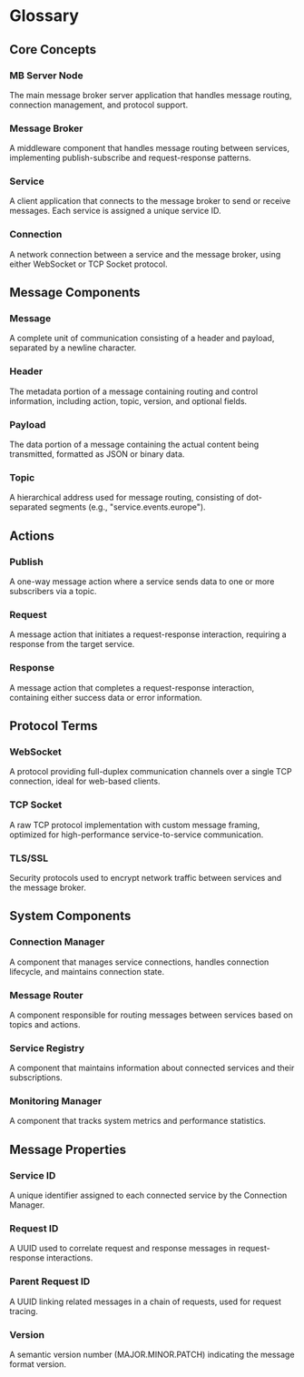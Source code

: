 # Glossary

## Core Concepts

### MB Server Node
The main message broker server application that handles message routing, connection management, and protocol support.

### Message Broker
A middleware component that handles message routing between services, implementing publish-subscribe and request-response patterns.

### Service
A client application that connects to the message broker to send or receive messages. Each service is assigned a unique service ID.

### Connection
A network connection between a service and the message broker, using either WebSocket or TCP Socket protocol.

## Message Components

### Message
A complete unit of communication consisting of a header and payload, separated by a newline character.

### Header
The metadata portion of a message containing routing and control information, including action, topic, version, and optional fields.

### Payload
The data portion of a message containing the actual content being transmitted, formatted as JSON or binary data.

### Topic
A hierarchical address used for message routing, consisting of dot-separated segments (e.g., "service.events.europe").

## Actions

### Publish
A one-way message action where a service sends data to one or more subscribers via a topic.

### Request
A message action that initiates a request-response interaction, requiring a response from the target service.

### Response
A message action that completes a request-response interaction, containing either success data or error information.

## Protocol Terms

### WebSocket
A protocol providing full-duplex communication channels over a single TCP connection, ideal for web-based clients.

### TCP Socket
A raw TCP protocol implementation with custom message framing, optimized for high-performance service-to-service communication.

### TLS/SSL
Security protocols used to encrypt network traffic between services and the message broker.

## System Components

### Connection Manager
A component that manages service connections, handles connection lifecycle, and maintains connection state.

### Message Router
A component responsible for routing messages between services based on topics and actions.

### Service Registry
A component that maintains information about connected services and their subscriptions.

### Monitoring Manager
A component that tracks system metrics and performance statistics.

## Message Properties

### Service ID
A unique identifier assigned to each connected service by the Connection Manager.

### Request ID
A UUID used to correlate request and response messages in request-response interactions.

### Parent Request ID
A UUID linking related messages in a chain of requests, used for request tracing.

### Version
A semantic version number (MAJOR.MINOR.PATCH) indicating the message format version.